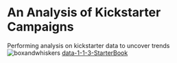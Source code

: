 # An Analysis of Kickstarter Campaigns
Performing analysis on kickstarter data to uncover trends
![boxandwhiskers](path/to/boxandwhiskers.png)
[data-1-1-3-StarterBook](path/to/data-1-1-3-StarterBook.xlsx)
